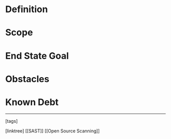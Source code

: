 # Definition

# Scope

# End State Goal

# Obstacles

# Known Debt












___
[tags] 


[linktree]
[[SAST]]
[[Open Source Scanning]]